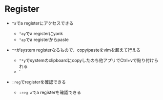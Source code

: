 # Register

* `"a`でa registerにアクセスできる
  * `"ay`でa registerにyank
  * `"ap`でa registerからpaste

* `"*`がsystem registerなるもので、copy/pasteをvimを超えて行える
  * `"*y`でsystemのclipboardにcopyしたのち他アプリでCtrl+vで貼り付けられる
  * `

* `:reg`でregisterを確認できる
  * `:reg a`でa registerを確認できる

